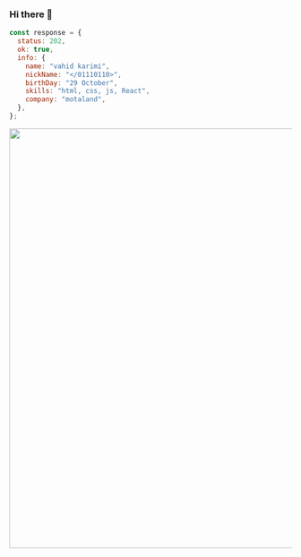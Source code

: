 ### Hi there 👋

```javaScript
const response = {
  status: 202,
  ok: true,
  info: {
    name: "vahid karimi",
    nickName: "</01110110>",
    birthDay: "29 October",
    skills: "html, css, js, React",
    company: "motaland",
  },
};
```

<div align="center" >
<img src="https://media2.giphy.com/media/v1.Y2lkPTc5MGI3NjExNTFyZm5oem9jY3hobG4xeXA0bW1yanJvY3JjcHV0NnRja2EyOW9vaSZlcD12MV9pbnRlcm5hbF9naWZfYnlfaWQmY3Q9Zw/L1R1tvI9svkIWwpVYr/giphy.gif" width="750px" />
</div>
<br />
<!-- <div align="center">
<img src="./html.svg" width="90px" />
<img src="./css.svg" width="90px" />
<img src="./bootstrap.svg" width="90px" />
<img src="./tailwindcss.svg" width="90px" />
<img src="./javascript-original.svg" width="90px" />
<img src="./react.svg" width="90px" />
  
</div>
 -->
